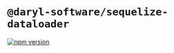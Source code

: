 # `@daryl-software/sequelize-dataloader`
[![npm version](https://badge.fury.io/js/@daryl-software%2Fsequelize-dataloader.svg)](https://badge.fury.io/js/@daryl-software%2Fsequelize-dataloader)
